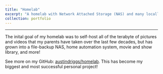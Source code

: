 ```yaml
---
title: "Homelab"
excerpt: "A homelab with Network Attached Storage (NAS) and many locally running services."
collection: portfolio
---
```


---

The inital goal of my homelab was to self-host all of the terabyte of pictures and videos that my parents have taken over the last few decades, but has grown into a file-backup NAS, home automation system, movie and show library, and more!

See more on my GitHub: [austindriggs/homelab](https://github.com/austindriggs/homelab). This has become my biggest and most successful personal project!
